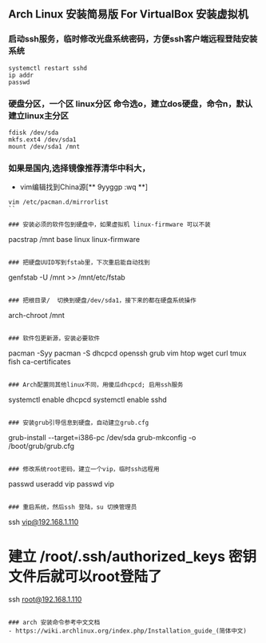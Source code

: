 ## Arch Linux 安装简易版 For VirtualBox 安装虚拟机

### 启动ssh服务，临时修改光盘系统密码，方便ssh客户端远程登陆安装系统
```
systemctl restart sshd
ip addr
passwd
```

### 硬盘分区，一个区 linux分区 命令选o，建立dos硬盘，命令n，默认建立linux主分区
```
fdisk /dev/sda
mkfs.ext4 /dev/sda1
mount /dev/sda1 /mnt
```

### 如果是国内,选择镜像推荐清华中科大，
- vim编辑找到China源[** 9yyggp <Esc>:wq **]
```
vim /etc/pacman.d/mirrorlist
``

### 安装必须的软件包到硬盘中，如果虚拟机 linux-firmware 可以不装
```
pacstrap /mnt  base linux linux-firmware
```

### 把硬盘UUID写到fstab里，下次重启能自动找到
```
genfstab -U /mnt >> /mnt/etc/fstab
```

### 把根目录/  切换到硬盘/dev/sda1，接下来的都在硬盘系统操作
```
arch-chroot /mnt
```

### 软件包更新源，安装必要软件
```
pacman -Syy
pacman -S  dhcpcd  openssh  grub  vim htop wget curl tmux  fish  ca-certificates 
```

### Arch配置同其他linux不同，用傻瓜dhcpcd; 启用ssh服务
```
systemctl enable dhcpcd
systemctl enable sshd
```

### 安装grub引导信息到硬盘，自动建立grub.cfg
```
grub-install --target=i386-pc /dev/sda
grub-mkconfig -o /boot/grub/grub.cfg
```

### 修改系统root密码，建立一个vip，临时ssh远程用
```
passwd
useradd vip
passwd  vip
```

### 重启系统，然后ssh 登陆，su 切换管理员
```
ssh vip@192.168.1.110
# 建立 /root/.ssh/authorized_keys 密钥文件后就可以root登陆了
ssh root@192.168.1.110
```

### arch 安装命令参考中文文档
- https://wiki.archlinux.org/index.php/Installation_guide_(简体中文)
